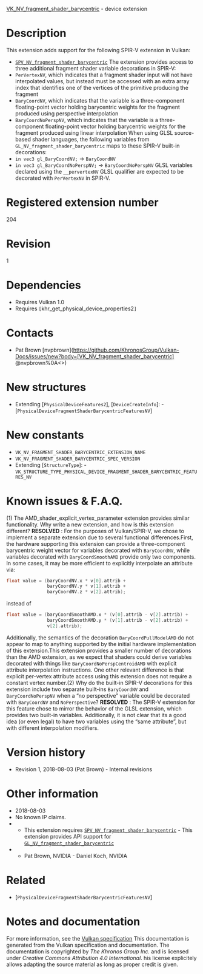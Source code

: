[VK_NV_fragment_shader_barycentric](https://www.khronos.org/registry/vulkan/specs/1.3-extensions/man/html/VK_NV_fragment_shader_barycentric.html) - device extension

# Description
This extension adds support for the following SPIR-V extension in Vulkan:
- [`SPV_NV_fragment_shader_barycentric`](https://htmlpreview.github.io/?https://github.com/KhronosGroup/SPIRV-Registry/blob/master/extensions/NV/SPV_NV_fragment_shader_barycentric.html)
The extension provides access to three additional fragment shader variable
decorations in SPIR-V:
- `PerVertexNV`, which indicates that a fragment shader input will not have interpolated values, but instead must be accessed with an extra array index that identifies one of the vertices of the primitive producing the fragment
- `BaryCoordNV`, which indicates that the variable is a three-component floating-point vector holding barycentric weights for the fragment produced using perspective interpolation
- `BaryCoordNoPerspNV`, which indicates that the variable is a three-component floating-point vector holding barycentric weights for the fragment produced using linear interpolation
When using GLSL source-based shader languages, the following variables from
`GL_NV_fragment_shader_barycentric` maps to these SPIR-V built-in
decorations:
- `in vec3 gl_BaryCoordNV;` → `BaryCoordNV`
- `in vec3 gl_BaryCoordNoPerspNV;` → `BaryCoordNoPerspNV`
GLSL variables declared using the `__pervertexNV` GLSL qualifier are
expected to be decorated with `PerVertexNV` in SPIR-V.

# Registered extension number
204

# Revision
1

# Dependencies
- Requires Vulkan 1.0
- Requires `[`khr_get_physical_device_properties2`]`

# Contacts
- Pat Brown [nvpbrown](https://github.com/KhronosGroup/Vulkan-Docs/issues/new?body=[VK_NV_fragment_shader_barycentric] @nvpbrown%0A<<Here describe the issue or question you have about the VK_NV_fragment_shader_barycentric extension>>)

# New structures
- Extending [`PhysicalDeviceFeatures2`], [`DeviceCreateInfo`]:  - [`PhysicalDeviceFragmentShaderBarycentricFeaturesNV`]

# New constants
- `VK_NV_FRAGMENT_SHADER_BARYCENTRIC_EXTENSION_NAME`
- `VK_NV_FRAGMENT_SHADER_BARYCENTRIC_SPEC_VERSION`
- Extending [`StructureType`]:  - `VK_STRUCTURE_TYPE_PHYSICAL_DEVICE_FRAGMENT_SHADER_BARYCENTRIC_FEATURES_NV`

# Known issues & F.A.Q.
(1) The AMD_shader_explicit_vertex_parameter extension provides similar
    functionality.
    Why write a new extension, and how is this extension different? **RESOLVED** : For the purposes of Vulkan/SPIR-V, we chose to implement a
separate extension due to several functional differences.First, the hardware supporting this extension can provide a three-component
barycentric weight vector for variables decorated with `BaryCoordNV`,
while variables decorated with `BaryCoordSmoothAMD` provide only two
components.
In some cases, it may be more efficient to explicitly interpolate an
attribute via:
```c
float value = (baryCoordNV.x * v[0].attrib +
               baryCoordNV.y * v[1].attrib +
               baryCoordNV.z * v[2].attrib);
```
instead of
```c
float value = (baryCoordSmoothAMD.x * (v[0].attrib - v[2].attrib) +
               baryCoordSmoothAMD.y * (v[1].attrib - v[2].attrib) +
               v[2].attrib);
```
Additionally, the semantics of the decoration `BaryCoordPullModelAMD` do
not appear to map to anything supported by the initial hardware
implementation of this extension.This extension provides a smaller number of decorations than the AMD
extension, as we expect that shaders could derive variables decorated with
things like `BaryCoordNoPerspCentroidAMD` with explicit attribute
interpolation instructions.
One other relevant difference is that explicit per-vertex attribute access
using this extension does not require a constant vertex number.(2) Why do the built-in SPIR-V decorations for this extension include two
separate built-ins `BaryCoordNV` and `BaryCoordNoPerspNV` when a “no
perspective” variable could be decorated with `BaryCoordNV` and
`NoPerspective`? **RESOLVED** : The SPIR-V extension for this feature chose to mirror the
behavior of the GLSL extension, which provides two built-in variables.
Additionally, it is not clear that its a good idea (or even legal) to have
two variables using the “same attribute”, but with different interpolation
modifiers.

# Version history
- Revision 1, 2018-08-03 (Pat Brown)  - Internal revisions

# Other information
* 2018-08-03
* No known IP claims.
*   - This extension requires [`SPV_NV_fragment_shader_barycentric`](https://htmlpreview.github.io/?https://github.com/KhronosGroup/SPIRV-Registry/blob/master/extensions/NV/SPV_NV_fragment_shader_barycentric.html)  - This extension provides API support for [`GL_NV_fragment_shader_barycentric`](https://github.com/KhronosGroup/GLSL/blob/master/extensions/nv/GLSL_NV_fragment_shader_barycentric.txt) 
*   - Pat Brown, NVIDIA  - Daniel Koch, NVIDIA

# Related
- [`PhysicalDeviceFragmentShaderBarycentricFeaturesNV`]

# Notes and documentation
For more information, see the [Vulkan specification](https://www.khronos.org/registry/vulkan/specs/1.3-extensions/html/vkspec.html)
This documentation is generated from the Vulkan specification and documentation.
The documentation is copyrighted by *The Khronos Group Inc.* and is licensed under *Creative Commons Attribution 4.0 International*.
his license explicitely allows adapting the source material as long as proper credit is given.
        